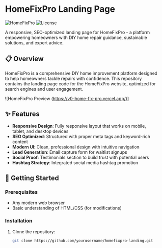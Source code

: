 # HomeFixPro Landing Page

![HomeFixPro](https://img.shields.io/badge/HomeFixPro-DIY%20With%20Confidence-2c7873)
![License](https://img.shields.io/badge/license-MIT-blue.svg)

A responsive, SEO-optimized landing page for HomeFixPro - a platform empowering homeowners with DIY home repair guidance, sustainable solutions, and expert advice.

## 📋 Overview

HomeFixPro is a comprehensive DIY home improvement platform designed to help homeowners tackle repairs with confidence. This repository contains the landing page code for the HomeFixPro website, optimized for search engines and user engagement.

![HomeFixPro Preview (https://v0-home-fix-pro.vercel.app/)]

## ✨ Features

- **Responsive Design**: Fully responsive layout that works on mobile, tablet, and desktop devices
- **SEO Optimized**: Structured with proper meta tags and keyword-rich content
- **Modern UI**: Clean, professional design with intuitive navigation
- **Lead Generation**: Email capture form for waitlist signups
- **Social Proof**: Testimonials section to build trust with potential users
- **Hashtag Strategy**: Integrated social media hashtag promotion

## 🚀 Getting Started

### Prerequisites

- Any modern web browser
- Basic understanding of HTML/CSS (for modifications)

### Installation

1. Clone the repository:
   ```bash
   git clone https://github.com/yourusername/homefixpro-landing.git

